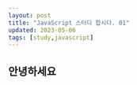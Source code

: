 ```yaml
---
layout: post
title: "JavaScript 스터디 합시다. 01"
updated: 2023-05-06
tags: [study,javascript]
---
```


## 안녕하세요